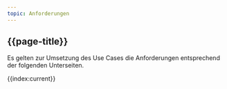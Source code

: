 ```yaml
---
topic: Anforderungen
---
```


## {{page-title}}

Es gelten zur Umsetzung des Use Cases die Anforderungen entsprechend der folgenden Unterseiten.

{{index:current}}